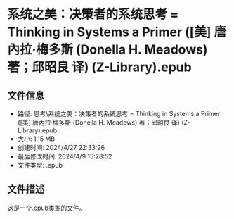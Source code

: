 ﻿# 系统之美：决策者的系统思考 = Thinking in Systems a Primer ([美] 唐內拉‧梅多斯 (Donella H. Meadows) 著；邱昭良 译) (Z-Library).epub

## 文件信息
- 路径: 思考\系统之美：决策者的系统思考 = Thinking in Systems a Primer ([美] 唐內拉‧梅多斯 (Donella H. Meadows) 著；邱昭良 译) (Z-Library).epub
- 大小: 1.15 MB
- 创建时间: 2024/4/27 22:33:26
- 最后修改时间: 2024/4/9 15:28:52
- 文件类型: .epub

## 文件描述
这是一个.epub类型的文件。

